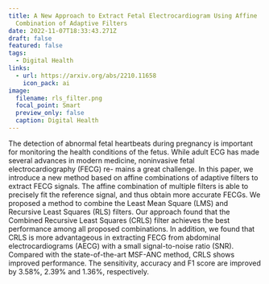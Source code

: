 ```yaml
---
title: A New Approach to Extract Fetal Electrocardiogram Using Affine
  Combination of Adaptive Filters
date: 2022-11-07T18:33:43.271Z
draft: false
featured: false
tags:
  - Digital Health
links:
  - url: https://arxiv.org/abs/2210.11658
    icon_pack: ai
image:
  filename: rls_filter.png
  focal_point: Smart
  preview_only: false
  caption: Digital Health
---
```

The detection of abnormal fetal heartbeats during pregnancy is important for monitoring the health conditions of the fetus. While adult ECG has made several advances in modern medicine, noninvasive fetal electrocardiography (FECG) re- mains a great challenge. In this paper, we introduce a new method based on affine combinations of adaptive filters to extract FECG signals. The affine combination of multiple filters is able to precisely fit the reference signal, and thus obtain more accurate FECGs. We proposed a method to combine the Least Mean Square (LMS) and Recursive Least Squares (RLS) filters. Our approach found that the Combined Recursive Least Squares (CRLS) filter achieves the best performance among all proposed combinations. In addition, we found that CRLS is more advantageous in extracting FECG from abdominal electrocardiograms (AECG) with a small signal-to-noise ratio (SNR). Compared with the state-of-the-art MSF-ANC method, CRLS shows improved performance. The sensitivity, accuracy and F1 score are improved by 3.58%, 2.39% and 1.36%, respectively.